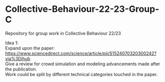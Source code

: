 # Collective-Behaviour-22-23-Group-C
Repository for group work in Collective Behaviour 22/23

Idea 1:  
Expand upon the paper:  
https://www.sciencedirect.com/science/article/pii/S1524070320300242?via%3Dihub  
Give a review for crowd simulation and modeling advancements made after the publication.  
Work could be split by different technical categories touched in the paper.


